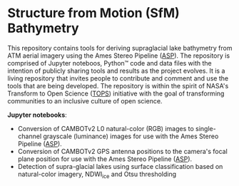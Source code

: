 # Structure from Motion (SfM) Bathymetry
This repository contains tools for deriving supraglacial lake bathymetry from ATM aerial imagery using the Ames Stereo Pipeline ([ASP](https://stereopipeline.readthedocs.io/en/latest/index.html)). The repository is comprised of Jupyter noteboos, Python™ code and data files with the intention of publicly sharing tools and results as the project evolves. It is a living repository that invites people to contribute and comment and use the tools that are being developed. The repository is within the spirit of NASA's Transform to Open Science ([TOPS](https://nasa.github.io/Transform-to-Open-Science/)) initiative with the goal of transforming communities to an inclusive culture of open science.

**Jupyter notebooks**:
* Conversion of CAMBOTv2 L0 natural-color (RGB) images to single-channel grayscale (luminance) images for use with the Ames Stereo Pipeline ([ASP](https://stereopipeline.readthedocs.io/en/latest/index.html)).
* Conversion of CAMBOTv2 GPS antenna positions to the camera's focal plane position for use with the Ames Stereo Pipeline ([ASP](https://stereopipeline.readthedocs.io/en/latest/index.html)).
* Detection of supra-glacial lakes using surface classification based on natural-color imagery, NDWI<sub>ice</sub> and Otsu thresholding

